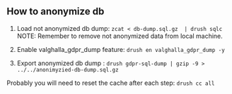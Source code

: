 How to anonymize db
-------------------

1. Load not anonymized db dump: `zcat < db-dump.sql.gz  | drush sqlc`
NOTE: Remember to remove not anonymized data from local machine.

2. Enable valghalla_gdpr_dump feature: `drush en valghalla_gdpr_dump -y`

3. Export anonymized db dump :
`drush gdpr-sql-dump | gzip -9 > ../../anonimyzied-db-dump.sql.gz`


Probably you will need to reset the cache after each step: 
`drush cc all`
